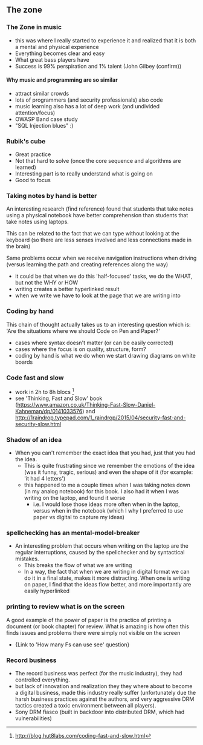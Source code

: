 ## The zone

### The Zone in music

- this was where I really started to experience it and realized that it is both a mental and physical experience
- Everything becomes clear and easy
- What great bass players have
- Success is 99% perspiration and 1% talent (John Gilbey (confirm))

#### Why music and programming are so similar

- attract similar crowds
- lots of programmers (and security professionals) also code
- music learning also has a lot of deep work (and undivided attention/focus)
- OWASP Band case study
 - "SQL Injection blues" :)

### Rubik's cube

- Great practice
- Not that hard to solve (once the core sequence and algorithms are learned)
- Interesting part is to really understand what is going on
- Good to focus

### Taking notes by hand is better

An interesting research (find reference) found that students that take notes using a physical notebook have better comprehension than students that take notes using laptops.

This can be related to the fact that we can type without looking at the keyboard (so there are less senses involved and less connections made in the brain)

Same problems occur when we receive navigation instructions when driving (versus learning the path and creating references along the way)

- it could be that when we do this 'half-focused' tasks, we do the WHAT, but not the WHY or HOW
- writing creates a better hyperlinked result
- when we write we have to look at the page that we are writing into

### Coding by hand

This chain of thought actually takes us to an interesting question which is: 'Are the situations where we should Code on Pen and Paper?'

- cases where syntax doesn't matter (or can be easily corrected)
- cases where the focus is on quality, structure, form?
- coding by hand is what we do when we start drawing diagrams on white boards

### Code fast and slow

  - work in 2h to 8h blocs [^hut8labs]
  - see 'Thinking, Fast and Slow' book (https://www.amazon.co.uk/Thinking-Fast-Slow-Daniel-Kahneman/dp/0141033576) and http://1raindrop.typepad.com/1_raindrop/2015/04/security-fast-and-security-slow.html

[^hut8labs]:  http://blog.hut8labs.com/coding-fast-and-slow.html

### Shadow of an idea

- When you can't remember the exact idea that you had, just that you had the idea.
  - This is quite frustrating since we remember the emotions of the idea (was it funny, tragic, serious) and even the shape  of it (for example: 'it had 4 letters')
  - this happened to me a couple times when I was taking notes down (in my analog notebook) for this book. I also had it when I was writing on the laptop, and found it worse
    - i.e. I would lose those ideas more often when in the laptop, versus when in the notebook (which I why I preferred to use paper vs digital to capture my ideas)

### spellchecking has an mental-model-breaker

- An interesting problem that occurs when writing on the laptop are the regular interruptions, caused by the spellchecker and by syntactical mistakes.
  - This breaks the flow of what we are writing
  - In a way, the fact that when we are writing in digital format we can do it in a final state, makes it more distracting. When one is writing on paper, I find that the ideas flow better, and more importantly are easily hyperlinked

### printing to review what is on the screen

A good example of the power of paper is the practice of printing a document (or book chapter) for review. What is amazing is how often this finds issues and problems there were simply not visible on the screen
  - {Link to 'How many Fs can use see' question}

### Record business

- The record business was perfect (for the music industry), they had controlled everything.
 - but lack of innovation and realization they they where about to become a digital business, made this industry really suffer (unfortunately due the harsh business practices against the authors, and very aggressive DRM tactics created a toxic environment between all players).
  - Sony DRM fiasco (built in backdoor into distributed DRM, which had vulnerabilities)
